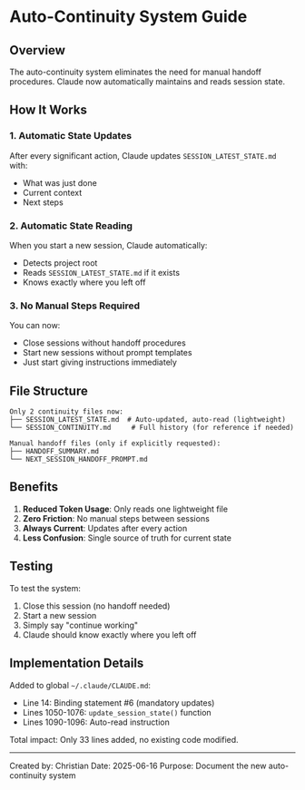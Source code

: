# Auto-Continuity System Guide

## Overview

The auto-continuity system eliminates the need for manual handoff procedures. Claude now automatically maintains and reads session state.

## How It Works

### 1. Automatic State Updates
After every significant action, Claude updates `SESSION_LATEST_STATE.md` with:
- What was just done
- Current context
- Next steps

### 2. Automatic State Reading
When you start a new session, Claude automatically:
- Detects project root
- Reads `SESSION_LATEST_STATE.md` if it exists
- Knows exactly where you left off

### 3. No Manual Steps Required
You can now:
- Close sessions without handoff procedures
- Start new sessions without prompt templates
- Just start giving instructions immediately

## File Structure

```
Only 2 continuity files now:
├── SESSION_LATEST_STATE.md  # Auto-updated, auto-read (lightweight)
└── SESSION_CONTINUITY.md     # Full history (for reference if needed)

Manual handoff files (only if explicitly requested):
├── HANDOFF_SUMMARY.md
└── NEXT_SESSION_HANDOFF_PROMPT.md
```

## Benefits

1. **Reduced Token Usage**: Only reads one lightweight file
2. **Zero Friction**: No manual steps between sessions
3. **Always Current**: Updates after every action
4. **Less Confusion**: Single source of truth for current state

## Testing

To test the system:
1. Close this session (no handoff needed)
2. Start a new session
3. Simply say "continue working"
4. Claude should know exactly where you left off

## Implementation Details

Added to global `~/.claude/CLAUDE.md`:
- Line 14: Binding statement #6 (mandatory updates)
- Lines 1050-1076: `update_session_state()` function
- Lines 1090-1096: Auto-read instruction

Total impact: Only 33 lines added, no existing code modified.

---
Created by: Christian
Date: 2025-06-16
Purpose: Document the new auto-continuity system